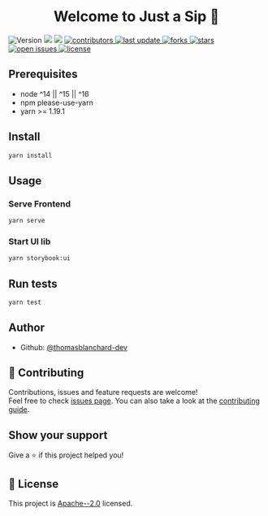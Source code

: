 <h1 align="center">Welcome to Just a Sip 👋</h1>
<p>
  <img alt="Version" src="https://img.shields.io/badge/version-1.0.0-blue.svg?cacheSeconds=2592000" />
  <img src="https://img.shields.io/badge/node-%5E14%20%7C%7C%20%5E15%20%7C%7C%20%5E16-blue.svg" />
  
  <img src="https://img.shields.io/badge/yarn-%3E%3D%201.19.1-blue.svg" />
  <a href="https://github.com/thomasblanchard-dev/just-a-sip/graphs/contributors">
    <img src="https://img.shields.io/github/contributors/thomasblanchard-dev/just-a-sip" alt="contributors" />
  </a>
  <a href="">
    <img src="https://img.shields.io/github/last-commit/thomasblanchard-dev/just-a-sip" alt="last update" />
  </a>
  <a href="https://github.com/thomasblanchard-dev/just-a-sip/network/members">
    <img src="https://img.shields.io/github/forks/thomasblanchard-dev/just-a-sip" alt="forks" />
  </a>
  <a href="https://github.com/thomasblanchard-dev/just-a-sip/stargazers">
    <img src="https://img.shields.io/github/stars/thomasblanchard-dev/just-a-sip" alt="stars" />
  </a>
  <a href="https://github.com/thomasblanchard-dev/just-a-sip/issues/">
    <img src="https://img.shields.io/github/issues/thomasblanchard-dev/just-a-sip" alt="open issues" />
  </a>
  <a href="https://github.com/thomasblanchard-dev/just-a-sip/blob/master/LICENSE">
    <img src="https://img.shields.io/github/license/thomasblanchard-dev/just-a-sip.svg" alt="license" />
  </a>
</p>

## Prerequisites

- node ^14 || ^15 || ^16
- npm please-use-yarn
- yarn >= 1.19.1

## Install

```sh
yarn install
```

## Usage

### Serve Frontend

```sh
yarn serve
```

### Start UI lib

```sh
yarn storybook:ui
```

## Run tests

```sh
yarn test
```

## Author

- Github: [@thomasblanchard-dev](https://github.com/thomasblanchard-dev)

## 🤝 Contributing

Contributions, issues and feature requests are welcome!<br />Feel free to check [issues page](https://github.com/thomasblanchard-dev/just-a-sip/issues). You can also take a look at the [contributing guide](https://github.com/thomasblanchard-dev/just-a-sip/blob/master/CONTRIBUTING.md).

## Show your support

Give a ⭐️ if this project helped you!

## 📝 License

This project is [Apache--2.0](https://github.com/thomasblanchard-dev/just-a-sip/blob/master/LICENSE) licensed.
